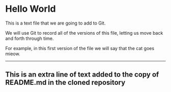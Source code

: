 # Hello World

This is a text file that we are going to add to Git.

We will use Git to record all of the versions of this file,
letting us move back and forth through time.

For example, in this first version of the file we
will say that the cat goes mieow.

-----------------------------------------------
This is an extra line of text added to the copy 
of README.md in the cloned repository
-----------------------------------------------
